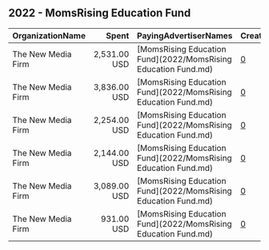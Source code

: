 ## 2022 - MomsRising Education Fund 
|OrganizationName|Spent|PayingAdvertiserNames|CreativeUrls|Impressions|Genders|AgeBrackets|CountryCodes|BillingAddresses|CandidateBallotInformation|
|:---|---:|:---|:---|---:|:---|:---|:---|:---|:---|
|The New Media Firm|2,531.00 USD|[MomsRising Education Fund](2022/MomsRising Education Fund.md)|[0](https://www.snap.com/political-ads/asset/d44a5e0f1acad9b4a25bd46c67d10a15ce1109045133e9a8fb770b7fd1a384cf?mediaType=mp4)|90,213|FEMALE|18+|united states|"1730 Rhode Island Ave, NW Ste 213,Washington,20036,US"|Fair Start for Kids signups|
|The New Media Firm|3,836.00 USD|[MomsRising Education Fund](2022/MomsRising Education Fund.md)|[0](https://www.snap.com/political-ads/asset/7aadcf146fe26f2f3fd809b983d583b77311be53cbfa5437281542546279c6c0?mediaType=mp4)|124,430|FEMALE|18+|united states|"1730 Rhode Island Ave, NW Ste 213,Washington,20036,US"|Fair Start for Kids signups|
|The New Media Firm|2,254.00 USD|[MomsRising Education Fund](2022/MomsRising Education Fund.md)|[0](https://www.snap.com/political-ads/asset/f8f5443fd03b830dc9bdc2d98291340e6cb77c7ac6cc91628fd0d367726c5fbc?mediaType=mp4)|74,729|FEMALE|18+|united states|"1730 Rhode Island Ave, NW Ste 213,Washington,20036,US"|Fair Start for Kids signups|
|The New Media Firm|2,144.00 USD|[MomsRising Education Fund](2022/MomsRising Education Fund.md)|[0](https://www.snap.com/political-ads/asset/533cbfe14694559b2b16275963f8b3e0b53fb4c89ff50c8d8b8bf571dbff0300?mediaType=mp4)|72,892|FEMALE|18+|united states|"1730 Rhode Island Ave, NW Ste 213,Washington,20036,US"|Fair Start for Kids signups|
|The New Media Firm|3,089.00 USD|[MomsRising Education Fund](2022/MomsRising Education Fund.md)|[0](https://www.snap.com/political-ads/asset/7dadfd1e8fdad8c530f0ce6ba36f3144068619f90793ffa88ae5ada2a06df91e?mediaType=mp4)|88,834|FEMALE|18+|united states|"1730 Rhode Island Ave, NW Ste 213,Washington,20036,US"|Fair Start for Kids signups|
|The New Media Firm|931.00 USD|[MomsRising Education Fund](2022/MomsRising Education Fund.md)|[0](https://www.snap.com/political-ads/asset/e9e89090cd23c472d21379047a8c59bc874c7c117aa0994e7cef7de00c6ab4d3?mediaType=mp4)|32,801|FEMALE|18+|united states|"1730 Rhode Island Ave, NW Ste 213,Washington,20036,US"|Fair Start for Kids signups|
